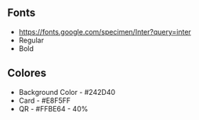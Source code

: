 ## Fonts
- https://fonts.google.com/specimen/Inter?query=inter
- Regular
- Bold

## Colores

- Background Color - #242D40
- Card - #E8F5FF
- QR - #FFBE64 - 40%
